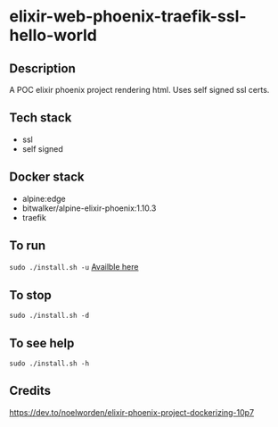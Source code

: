 # elixir-web-phoenix-traefik-ssl-hello-world

## Description
A POC elixir phoenix project rendering html.
Uses self signed ssl certs.

## Tech stack
- ssl
- self signed

## Docker stack
- alpine:edge
- bitwalker/alpine-elixir-phoenix:1.10.3
- traefik

## To run
`sudo ./install.sh -u`
[Availble here](https://myweb.docker.localhost)

## To stop
`sudo ./install.sh -d`

## To see help
`sudo ./install.sh -h`

## Credits
https://dev.to/noelworden/elixir-phoenix-project-dockerizing-10p7
